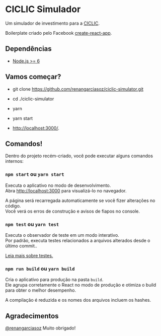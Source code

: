 # CICLIC Simulador

Um simulador de investimento para a [CICLIC](https://www.ciclic.com.br/).

Boilerplate criado pelo Facebook [create-react-app](https://github.com/facebookincubator/create-react-app/).

## Dependências

* [Node.js >= 6](https://nodejs.org/en/download/)

## Vamos começar?

* git clone https://github.com/renangarciasoz/ciclic-simulator.git

* cd ./ciclic-simulator

* yarn

* yarn start

* [http://localhost:3000/](http://localhost:3000/).

## Comandos!

Dentro do projeto recém-criado, você pode executar alguns comandos internos:

### `npm start` ou `yarn start`

Executa o aplicativo no modo de desenvolvimento.<br>
Abra [http://localhost:3000](http://localhost:3000) para visualizá-lo no navegador.

A página será recarregada automaticamente se você fizer alterações no código.<br>
Você verá os erros de construção e avisos de fiapos no console.

### `npm test` ou `yarn test`

Executa o observador de teste em um modo interativo.<br>
Por padrão, executa testes relacionados a arquivos alterados desde o último commit..

[Leia mais sobre testes.](https://github.com/facebook/create-react-app/blob/master/packages/react-scripts/template/README.md#running-tests)

### `npm run build` ou `yarn build`

Cria o aplicativo para produção na pasta `build`.<br>
Ele agrupa corretamente o React no modo de produção e otimiza o build para obter o melhor desempenho.

A compilação é reduzida e os nomes dos arquivos incluem os hashes.<br>

## Agradecimentos
[@renangarciasoz](https://github.com/renangarciasoz)
Muito obrigado!